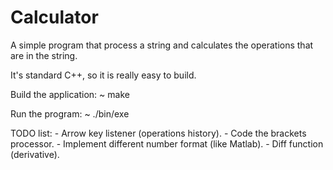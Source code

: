 # Calculator

A simple program that process a string and calculates the operations that are
in the string.

It's standard C++, so it is really easy to build.

Build the application:
    ~ make

Run the program:
    ~ ./bin/exe

TODO list:
    - Arrow key listener (operations history).
    - Code the brackets processor.
    - Implement different number format (like Matlab).
    - Diff function (derivative).
